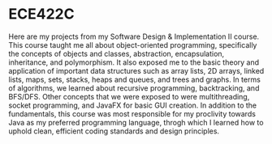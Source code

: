 # ECE422C

Here are my projects from my Software Design & Implementation II course. This course taught me all about object-oriented programming, specifically the concepts of objects and classes, abstraction, encapsulation, inheritance, and polymorphism. It also exposed me to the basic theory and application of important data structures such as array lists, 2D arrays, linked lists, maps, sets, stacks, heaps and queues, and trees and graphs. In terms of algorithms, we learned about recursive programming, backtracking, and BFS/DFS. Other concepts that we were exposed to were multithreading, socket programming, and JavaFX for basic GUI creation. In addition to the fundamentals, this course was most responsible for my proclivity towards Java as my preferred programming language, throgh which I learned how to uphold clean, efficient coding standards and design principles.
